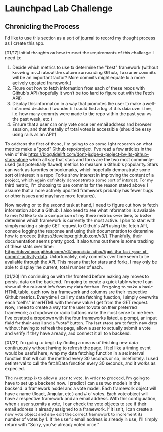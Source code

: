 # Launchpad Lab Challenge

## Chronicling the Process
I'd like to use this section as a sort of journal to record my thought process as I create this app.

[01/17]
Initial thoughts on how to meet the requirements of this challenge. I need to:
1. Decide which metrics to use to determine the "best" framework (without knowing much about the culture surrounding Github, I assume commits will be an important factor? More commits might equate to a more actively updated framework.)
2. Figure out how to fetch information from each of these repos with Github's API (hopefully it won't be too hard to figure out with the Fetch API!)
3. Display this information in a way that promotes the user to make a well-informed decision (I wonder if I could find a log of this data over time, i.e. how many commits were made to the repo within the past year vs the past week, etc.)
4. Ensure that a user can only vote once per email address and browser session, and that the tally of total votes is accessible (should be easy using rails as an API?)

To address the first of these, I'm going to do some light research on what metrics make a "good" Github repo/project. I've read a few articles in the vein of this https://blog.tidelift.com/dont-judge-a-project-by-its-github-stars-alone which all say that stars and forks are the two most commonly-used (but potentially flawed) metrics to measure a Github's popularity. Stars can work as favorites or bookmarks, which hopefully demonstrate some sort of interest in a repo. Forks show interest in improving the content of a project, which again definitely demonstrates some sort of interest. For my third metric, I'm choosing to use commits for the reason stated above; I assume that a more actively updated framework probably has fewer bugs or other issues and may have more features). 

Now moving on to the second task at hand, I need to figure out how to fetch information about a Github. I also need to see what information is avaliable to me; I'd like to do a comparison of my three metrics over time, to better determine which framework is currently the most active. I plan to start with simply making a single GET request to Github's API using the fetch API, console logging the response and using their documentation to determine how to proceed (https://developer.github.com/v3/). Thankfully, their documentation seems pretty good. It also turns out there is some tracking of these stats over time: https://developer.github.com/v3/repos/statistics/#get-the-last-year-of-commit-activity-data. Unfortunately, only commits over time seem to be avaliable through the API. This means that for stars and forks, I may only be able to display the current, total number of each.

[01/20]
I'm continuing on with the frontend before making any moves to persist data on the backend. I'm going to create a quick table where I can show all the relevant info from my data fetches. I'm going to make a basic HTML table, each row is a framework and columns are their respective Github metrics. Everytime I call my data fetching function, I simply overwrite each "cell's" innerHTML with the new value I get from the GET request. Now, I need to create a way for the user to vote on their preferred framework; a dropdown or radio buttons make the most sense to me here. I've created a dropdown with the four frameworks listed, a prompt, an input field for their email and a "vote" button. The last steps are to fetch new data without having to refresh the page, allow a user to actually submit a vote and verify if they have already, and connect it all to a backend.

[01/21]
I'm going to begin by finding a means of fetching new data continuously without having to refresh the page. I feel like a timing event would be useful here; wrap my data fetching function in a set interval function that will call the method every 30 seconds or so, indefinitely. I used setInterval to call the fetchData function every 30 seconds, and it works as expected. 

The next step is to allow a user to vote. In order to proceed, I'm going to have to set up a backend now. I predict I can use two models in the backend: a framework model and a vote model. Each framework object will have a name (React, Angular, etc.) and # of votes. Each vote object will have a respective framework and an email address. With this configuration, when a user submits a vote, I can check the vote objects to see if their email address is already assigned to a framework. If it isn't, I can create a new vote object and also edit the correct framework to increment its number of votes by 1. If the user's email address is already in use, I'll simply return with "Sorry, you've already voted once." 